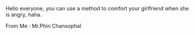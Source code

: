 Hello everyone, you can use a method to comfort your girlfriend when she is angry, haha. 

From Me : Mr.Phin Chansophal
